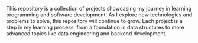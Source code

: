 This repository is a collection of projects showcasing my journey in learning programming and software development. As I explore new technologies and problems to solve, this repository will continue to grow. Each project is a step in my learning process, from a foundation in data structures to more advanced topics like data engineering and backend development.
